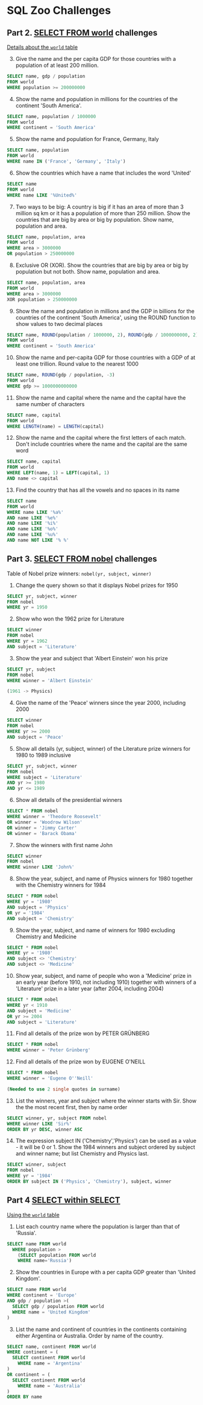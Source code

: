 SQL Zoo Challenges
==================

## Part 2. [SELECT FROM world](https://sqlzoo.net/wiki/SELECT_from_WORLD_Tutorial) challenges

[Details about the `world` table](https://sqlzoo.net/wiki/Read_the_notes_about_this_table.)


3. Give the name and the per capita GDP for those countries with a population of at least 200 million.
```sql
SELECT name, gdp / population
FROM world
WHERE population >= 200000000
```

4. Show the name and population in millions for the countries of the continent 'South America'.
```sql
SELECT name, population / 1000000
FROM world
WHERE continent = 'South America'
```

5. Show the name and population for France, Germany, Italy
```sql
SELECT name, population
FROM world
WHERE name IN ('France', 'Germany', 'Italy')
```

6. Show the countries which have a name that includes the word 'United'
```sql
SELECT name
FROM world
WHERE name LIKE '%United%'
```

7. Two ways to be big: A country is big if it has an area of more than 3 million sq km or it has a population of more than 250 million. Show the countries that are big by area or big by population. Show name, population and area.
```sql
SELECT name, population, area
FROM world
WHERE area > 3000000
OR population > 250000000
```

8. Exclusive OR (XOR). Show the countries that are big by area or big by population but not both. Show name, population and area.
```sql
SELECT name, population, area
FROM world
WHERE area > 3000000
XOR population > 250000000
```

9. Show the name and population in millions and the GDP in billions for the countries of the continent 'South America', using the ROUND function to show values to two decimal places
```sql
SELECT name, ROUND(population / 1000000, 2), ROUND(gdp / 1000000000, 2)
FROM world
WHERE continent = 'South America'
```

10. Show the name and per-capita GDP for those countries with a GDP of at least one trillion. Round value to the nearest 1000
```sql
SELECT name, ROUND(gdp / population, -3)
FROM world
WHERE gdp >= 1000000000000
```

11. Show the name and capital where the name and the capital have the same number of characters
```sql
SELECT name, capital
FROM world
WHERE LENGTH(name) = LENGTH(capital)
```

12. Show the name and the capital where the first letters of each match. Don't include countries where the name and the capital are the same word
```sql
SELECT name, capital
FROM world
WHERE LEFT(name, 1) = LEFT(capital, 1)
AND name <> capital
```

13. Find the country that has all the vowels and no spaces in its name
```sql
SELECT name
FROM world
WHERE name LIKE '%a%'
AND name LIKE '%e%'
AND name LIKE '%i%'
AND name LIKE '%o%'
AND name LIKE '%u%'
AND name NOT LIKE '% %'
```


## Part 3. [SELECT FROM nobel](https://sqlzoo.net/wiki/SELECT_from_Nobel_Tutorial) challenges

Table of Nobel prize winners: `nobel(yr, subject, winner)`


1. Change the query shown so that it displays Nobel prizes for 1950
```sql
SELECT yr, subject, winner
FROM nobel
WHERE yr = 1950
```

2. Show who won the 1962 prize for Literature
```sql
SELECT winner
FROM nobel
WHERE yr = 1962
AND subject = 'Literature'
```

3. Show the year and subject that 'Albert Einstein' won his prize
```sql
SELECT yr, subject
FROM nobel
WHERE winner = 'Albert Einstein'

(1961 -> Physics)
```

4. Give the name of the 'Peace' winners since the year 2000, including 2000
```sql
SELECT winner
FROM nobel
WHERE yr >= 2000
AND subject = 'Peace'
```

5. Show all details (yr, subject, winner) of the Literature prize winners for 1980 to 1989 inclusive
```sql
SELECT yr, subject, winner
FROM nobel
WHERE subject = 'Literature'
AND yr >= 1980
AND yr <= 1989
```

6. Show all details of the presidential winners
```sql
SELECT * FROM nobel
WHERE winner = 'Theodore Roosevelt'
OR winner = 'Woodrow Wilson'
OR winner = 'Jimmy Carter'
OR winner = 'Barack Obama'
```

7. Show the winners with first name John
```sql
SELECT winner
FROM nobel
WHERE winner LIKE 'John%'
```

8. Show the year, subject, and name of Physics winners for 1980 together with the Chemistry winners for 1984
```sql
SELECT * FROM nobel
WHERE yr = '1980'
AND subject = 'Physics'
OR yr = '1984'
AND subject = 'Chemistry'
```

9. Show the year, subject, and name of winners for 1980 excluding Chemistry and Medicine
```sql
SELECT * FROM nobel
WHERE yr = '1980'
AND subject <> 'Chemistry'
AND subject <> 'Medicine'
```

10. Show year, subject, and name of people who won a 'Medicine' prize in an early year (before 1910, not including 1910) together with winners of a 'Literature' prize in a later year (after 2004, including 2004)
```sql
SELECT * FROM nobel
WHERE yr < 1910
AND subject = 'Medicine'
OR yr >= 2004
AND subject = 'Literature'
```

11. Find all details of the prize won by PETER GRÜNBERG
```sql
SELECT * FROM nobel
WHERE winner = 'Peter Grünberg'
```

12. Find all details of the prize won by EUGENE O'NEILL
```sql
SELECT * FROM nobel
WHERE winner = 'Eugene O''Neill'

(Needed to use 2 single quotes in surname)
```

13. List the winners, year and subject where the winner starts with Sir. Show the the most recent first, then by name order
```sql
SELECT winner, yr, subject FROM nobel
WHERE winner LIKE 'Sir%'
ORDER BY yr DESC, winner ASC
```

14. The expression subject IN ('Chemistry','Physics') can be used as a value - it will be 0 or 1. Show the 1984 winners and subject ordered by subject and winner name; but list Chemistry and Physics last.
```sql
SELECT winner, subject
FROM nobel
WHERE yr = '1984'
ORDER BY subject IN ('Physics', 'Chemistry'), subject, winner
```


## Part 4 [SELECT within SELECT](https://sqlzoo.net/wiki/SELECT_within_SELECT_Tutorial)

[Using the `world` table](https://sqlzoo.net/wiki/Read_the_notes_about_this_table.)


1. List each country name where the population is larger than that of 'Russia'.
```sql
SELECT name FROM world
  WHERE population >
    (SELECT population FROM world
    WHERE name='Russia')
```

2. Show the countries in Europe with a per capita GDP greater than 'United Kingdom'.
```sql
SELECT name FROM world
WHERE continent = 'Europe'
AND gdp / population >(
  SELECT gdp / population FROM world
  WHERE name = 'United Kingdom'
)
```

3. List the name and continent of countries in the continents containing either Argentina or Australia. Order by name of the country.
```sql
SELECT name, continent FROM world
WHERE continent = (
  SELECT continent FROM world
    WHERE name = 'Argentina'
)
OR continent = (
  SELECT continent FROM world
    WHERE name = 'Australia'
)
ORDER BY name
```
